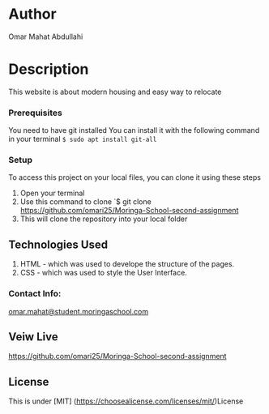 # Author
Omar Mahat Abdullahi
# Description
This website is about modern housing and easy way to relocate
### Prerequisites
You need to have git installed
You can install it with the following command in your terminal
`$ sudo apt install git-all`
### Setup
To access this project on your local files, you can clone it using these steps
1. Open your terminal
1. Use this command to clone `$ git clone https://github.com/omari25/Moringa-School-second-assignment
1. This will clone the repository into your local folder
## Technologies Used
1. HTML - which was used to develope the structure of the pages.
2. CSS - which was used to style the User Interface.
### Contact Info:
omar.mahat@student.moringaschool.com
## Veiw Live
https://github.com/omari25/Moringa-School-second-assignment
## License
This is under [MIT] (https://choosealicense.com/licenses/mit/)License